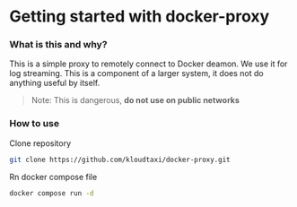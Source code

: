 # Getting started with docker-proxy

### What is this and why?

This is a simple proxy to remotely connect to Docker deamon. We use it for log streaming. This is a component of a larger system, it does not do anything useful by itself.

> Note: This is dangerous, **do not use on public networks**



### How to use

Clone repository 
```sh
git clone https://github.com/kloudtaxi/docker-proxy.git
```

Rn docker compose file
```sh
docker compose run -d
```


